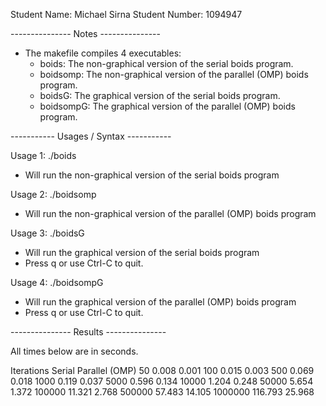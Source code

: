 Student Name:   Michael Sirna
Student Number: 1094947


--------------- Notes ---------------

- The makefile compiles 4 executables:
  - boids: The non-graphical version of the serial boids program.
  - boidsomp: The non-graphical version of the parallel (OMP) boids program.
  - boidsG: The graphical version of the serial boids program.
  - boidsompG: The graphical version of the parallel (OMP) boids program.


----------- Usages / Syntax -----------

Usage 1: ./boids <number of iterations>
  - Will run the non-graphical version of the serial boids program

Usage 2: ./boidsomp <number of iterations>
  - Will run the non-graphical version of the parallel (OMP) boids program

Usage 3: ./boidsG
  - Will run the graphical version of the serial boids program
  - Press q or use Ctrl-C to quit.

Usage 4: ./boidsompG
  - Will run the graphical version of the parallel (OMP) boids program
  - Press q or use Ctrl-C to quit.


--------------- Results ---------------

All times below are in seconds.

Iterations      Serial      Parallel (OMP)
50              0.008       0.001
100             0.015       0.003
500             0.069       0.018
1000            0.119       0.037
5000            0.596       0.134
10000           1.204       0.248
50000           5.654       1.372
100000          11.321      2.768
500000          57.483      14.105
1000000         116.793     25.968





